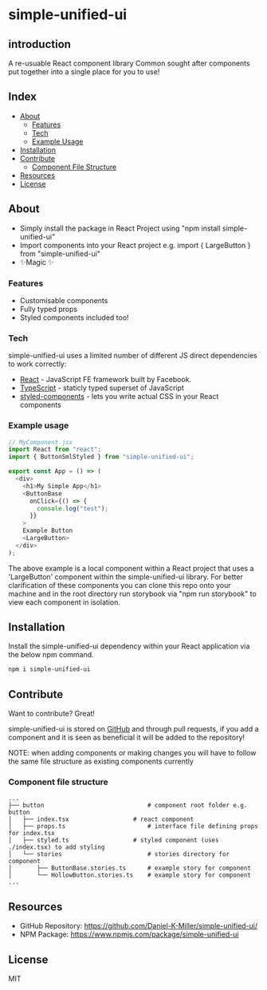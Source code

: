 # simple-unified-ui

## introduction
A re-usuable React component library Common sought after components put together into a single place for you to use!

## Index
- [About](#about)
  - [Features](#features)
  - [Tech](#tech)
  - [Example Usage](#example-usage)
- [Installation](#installation)
- [Contribute](#contribute)
  - [Component File Structure](#component-file-structure)
- [Resources](#resources)
- [License](#license)

## About

- Simply install the package in React Project using "npm install simple-unified-ui"
- Import components into your React project e.g. import { LargeButton } from "simple-unified-ui"
- ✨Magic ✨

### Features

- Customisable components
- Fully typed props
- Styled components included too!

### Tech

simple-unified-ui uses a limited number of different JS direct dependencies to work correctly:

- [React] - JavaScript FE framework built by Facebook.
- [TypeScript] - staticly typed superset of JavaScript
- [styled-components] - lets you write actual CSS in your React components

### Example usage

```javascript
// MyComponent.jsx
import React from "react";
import { ButtonSmlStyled } from "simple-unified-ui";

export const App = () => (
  <div>
    <h1>My Simple App</h1>
    <ButtonBase
      onClick={() => {
        console.log("test");
      }}
    >
    Example Button
    <LargeButton>
  </div>
);
```

The above example is a local component within a React project that uses a 'LargeButton' component within the simple-unified-ui library. For better clarification of these components you can clone this repo onto your machine and in the root directory run storybook via "npm run storybook" to view each component in isolation.

## Installation

Install the simple-unified-ui dependency within your React application via the below npm command.

```sh
npm i simple-unified-ui
```

## Contribute

Want to contribute? Great!

simple-unified-ui is stored on [GitHub] and through pull requests, if you add a component and it is seen as beneficial it will be added to the repository!

NOTE: when adding components or making changes you will have to follow the same file structure as existing components currently

### Component file structure
```text
...
├── button                             # component root folder e.g. button
│   ├── index.tsx        	       # react component
│   ├── props.ts                       # interface file defining props for index.tsx
│   ├── styled.ts        	       # styled component (uses ./index.tsx) to add styling
│   └── stories                        # stories directory for component
│       ├── ButtonBase.stories.ts      # example story for component
│       └── HollowButton.stories.ts    # example story for component
...
```

## Resources
- GitHub Repository: https://github.com/Daniel-K-Miller/simple-unified-ui/
- NPM Package: https://www.npmjs.com/package/simple-unified-ui

## License

MIT

[React]: https://react.dev/
[TypeScript]: https://www.typescriptlang.org/
[styled-components]: https://styled-components.com/
[GitHub]: https://github.com/Daniel-K-Miller/simple-unified-ui/
